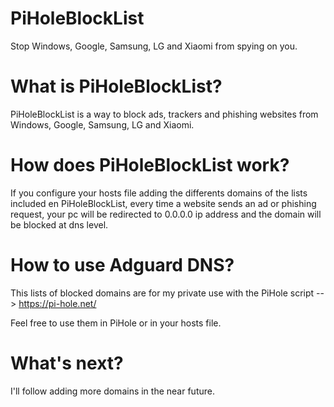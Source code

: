 # PiHoleBlockList
Stop Windows, Google, Samsung, LG and Xiaomi from spying on you.

# What is PiHoleBlockList?

PiHoleBlockList is a way to block ads, trackers and phishing websites from Windows, Google, Samsung, LG and Xiaomi.

# How does PiHoleBlockList work?

If you configure your hosts file adding the differents domains of the lists included en PiHoleBlockList, every time a website sends an ad or phishing request, your pc will be redirected to 0.0.0.0 ip address and the domain will be blocked at dns level.

# How to use Adguard DNS?

This lists of blocked domains are for my private use with the PiHole script --> https://pi-hole.net/

Feel free to use them in PiHole or in your hosts file.

# What's next?

I'll follow adding more domains in the near future.
